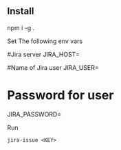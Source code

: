 Install
-------

npm i -g .

Set The following env vars

#Jira server
JIRA_HOST=

#Name of Jira user
JIRA_USER=

# Password for user
JIRA_PASSWORD=

Run

    jira-issue <KEY>